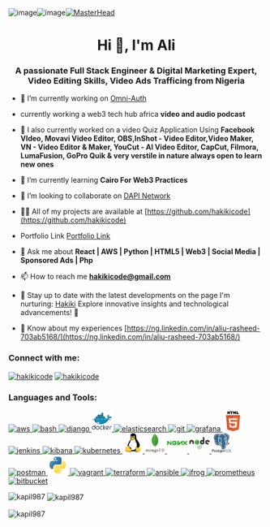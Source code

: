 ![image](https://github.com/hakikicode/hakikicode/assets/57021097/65367995-7187-4859-961b-14a2325586df)![image](https://github.com/hakikicode/hakikicode/assets/57021097/c858228a-0b95-484e-ac4c-a9af99daa41b)[![MasterHead](https://media3.giphy.com/media/v1.Y2lkPTc5MGI3NjExZTFjYjhhMjdrODB4dWZ2NHpiZGRyNDdnZmZocGJkdHViaDloMDltOSZlcD12MV9pbnRlcm5hbF9naWZfYnlfaWQmY3Q9Zw/qgQUggAC3Pfv687qPC/giphy.gif)](https://github.com/hakiki)
<h1 align="center">Hi 👋, I'm Ali</h1>
<h3 align="center">A passionate Full Stack Engineer & Digital Marketing Expert, Video Editing Skills, Video Ads Trafficing from Nigeria</h3>

- 🔭 I’m currently working on [Omni-Auth](https://github.com/Team-Hack-IT/OmniAuth)

- currently working a web3 tech hub africa **video and audio podcast**

- 🌱 I also currently worked on a video Quiz Application Using **Facebook VIdeo, Movavi Video Editor, OBS,InShot - Video Editor,Video Maker, VN - Video Editor & Maker, YouCut - AI Video Editor, CapCut, Filmora, LumaFusion, GoPro Quik & very verstile in nature always open to learn new ones**
  
- 🌱 I’m currently learning **Cairo For Web3 Practices**

- 👯 I’m looking to collaborate on [DAPI Network](https://github.com/DAPI-xyz/Frontend)

- 👨‍💻 All of my projects are available at [https://github.com/hakikicode](https://github.com/hakikicode)

- Portfolio Link [Portfolio Link](https://hakikicode-github-ecpugo3sf-hakikicode.vercel.app/)

- 💬 Ask me about **React | AWS | Python | HTML5 | Web3 | Social Media | Sponsored Ads | Php**

- 📫 How to reach me **hakikicode@gmail.com**

- 🚀 Stay up to date with the latest developments on the page I'm nurturing: [Hakiki](https://web.facebook.com/hakikiworld) Explore innovative insights and technological advancements! 🔭

- 📄 Know about my experiences [https://ng.linkedin.com/in/aliu-rasheed-703ab5168/](https://ng.linkedin.com/in/aliu-rasheed-703ab5168/)

<h3 align="left">Connect with me:</h3>
<p align="left">
<a href="https://twitter.com/Hakikicoded/" target="blank"><img align="center" src="https://raw.githubusercontent.com/rahuldkjain/github-profile-readme-generator/master/src/images/icons/Social/twitter.svg" alt="hakikicode" height="30" width="40" /></a>
<a href="https://ng.linkedin.com/in/aliu-rasheed-703ab5168/" target="blank"><img align="center" src="https://raw.githubusercontent.com/rahuldkjain/github-profile-readme-generator/master/src/images/icons/Social/linked-in-alt.svg" alt="hakikicode" height="30" width="40" /></a>
</p>

<h3 align="left">Languages and Tools:</h3>
<p align="left"> <a href="https://aws.amazon.com" target="_blank" rel="noreferrer"> <img src="https://toppng.com/uploads/preview/aws-logo-amazon-web-services-ico-11562880403an9a3aaryc.png" alt="aws" width="40" height="40"/> </a> <a href="https://www.gnu.org/software/bash/" target="_blank" rel="noreferrer"> <img src="https://www.svgrepo.com/show/353475/bash.svg" alt="bash" width="40" height="40"/> </a> <a href="https://www.djangoproject.com/" target="_blank" rel="noreferrer"> <img src="https://cdn.worldvectorlogo.com/logos/django.svg" alt="django" width="40" height="40"/> </a> <a href="https://www.docker.com/" target="_blank" rel="noreferrer"> <img src="https://raw.githubusercontent.com/devicons/devicon/master/icons/docker/docker-original-wordmark.svg" alt="docker" width="40" height="40"/> </a> <a href="https://www.elastic.co" target="_blank" rel="noreferrer"> <img src="https://www.vectorlogo.zone/logos/elastic/elastic-icon.svg" alt="elasticsearch" width="40" height="40"/> </a> <a href="https://git-scm.com/" target="_blank" rel="noreferrer"> <img src="https://www.vectorlogo.zone/logos/git-scm/git-scm-icon.svg" alt="git" width="40" height="40"/> </a> <a href="https://grafana.com" target="_blank" rel="noreferrer"> <img src="https://www.vectorlogo.zone/logos/grafana/grafana-icon.svg" alt="grafana" width="40" height="40"/> </a> <a href="https://www.w3.org/html/" target="_blank" rel="noreferrer"> <img src="https://raw.githubusercontent.com/devicons/devicon/master/icons/html5/html5-original-wordmark.svg" alt="html5" width="40" height="40"/> </a> <a href="https://www.jenkins.io" target="_blank" rel="noreferrer"> <img src="https://www.vectorlogo.zone/logos/jenkins/jenkins-icon.svg" alt="jenkins" width="40" height="40"/> </a> <a href="https://www.elastic.co/kibana" target="_blank" rel="noreferrer"> <img src="https://www.vectorlogo.zone/logos/elasticco_kibana/elasticco_kibana-icon.svg" alt="kibana" width="40" height="40"/> </a> <a href="https://kubernetes.io" target="_blank" rel="noreferrer"> <img src="https://www.vectorlogo.zone/logos/kubernetes/kubernetes-icon.svg" alt="kubernetes" width="40" height="40"/> </a> <a href="https://www.linux.org/" target="_blank" rel="noreferrer"> <img src="https://raw.githubusercontent.com/devicons/devicon/master/icons/linux/linux-original.svg" alt="linux" width="40" height="40"/> </a> <a href="https://www.mongodb.com/" target="_blank" rel="noreferrer"> <img src="https://raw.githubusercontent.com/devicons/devicon/master/icons/mongodb/mongodb-original-wordmark.svg" alt="mongodb" width="40" height="40"/> </a> <a href="https://www.nginx.com" target="_blank" rel="noreferrer"> <img src="https://raw.githubusercontent.com/devicons/devicon/master/icons/nginx/nginx-original.svg" alt="nginx" width="40" height="40"/> </a> <a href="https://nodejs.org" target="_blank" rel="noreferrer"> <img src="https://raw.githubusercontent.com/devicons/devicon/master/icons/nodejs/nodejs-original-wordmark.svg" alt="nodejs" width="40" height="40"/> </a> <a href="https://www.postgresql.org" target="_blank" rel="noreferrer"> <img src="https://raw.githubusercontent.com/devicons/devicon/master/icons/postgresql/postgresql-original-wordmark.svg" alt="postgresql" width="40" height="40"/> </a> <a href="https://postman.com" target="_blank" rel="noreferrer"> <img src="https://www.vectorlogo.zone/logos/getpostman/getpostman-icon.svg" alt="postman" width="40" height="40"/> </a> <a href="https://www.python.org" target="_blank" rel="noreferrer"> <img src="https://raw.githubusercontent.com/devicons/devicon/master/icons/python/python-original.svg" alt="python" width="40" height="40"/> </a> <a href="https://www.vagrantup.com/" target="_blank" rel="noreferrer"> <img src="https://www.vectorlogo.zone/logos/vagrantup/vagrantup-icon.svg" alt="vagrant" width="40" height="40"/> </a> </a> <a href="https://www.terraform.io/" target="_blank" rel="noreferrer"> <img src="https://www.svgrepo.com/show/354447/terraform-icon.svg" alt="terraform" width="40" height="40"/> </a> <a href="https://www.ansible.com/" target="_blank" rel="noreferrer"> <img src="https://w7.pngwing.com/pngs/243/344/png-transparent-ansible-openshift-red-hat-github-management-sina-weibo-angle-text-trademark.png" alt="ansible" width="40" height="40"/> </a> <a href="https://jfrog.com/" target="_blank" rel="noreferrer"> <img src="https://cdn.thenewstack.io/media/2021/12/18cae721-jfrog.png" alt="jfrog" width="40" height="40"/> </a> <a href="https://prometheus.io/" target="_blank" rel="noreferrer"> <img src="https://www.iconbolt.com/preview/twitter/elastic-ui-logos/prometheus.svg" alt="prometheus" width="40" height="40"/> </a> <a href="https://bitbucket.org/" target="_blank" rel="noreferrer"> <img src="https://e7.pngegg.com/pngimages/475/330/png-clipart-bitbucket-computer-software-github-bitbucket-server-blue-angle-thumbnail.png" alt="bitbucket" width="40" height="40"/> </a> </p>



<p><img align="left" src="https://github-readme-stats.vercel.app/api/top-langs?username=kapil987&show_icons=true&locale=en&layout=compact" alt="kapil987" /></p>

<p>&nbsp;<img align="center" src="https://github-readme-stats.vercel.app/api?username=kapil987&show_icons=true&locale=en" alt="kapil987" /></p>

<p><img align="center" src="https://github-readme-streak-stats.herokuapp.com/?user=kapil987&" alt="kapil987" /></p>
